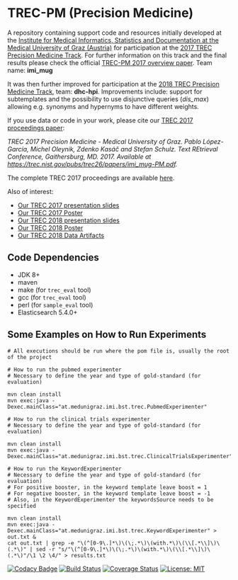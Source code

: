 # TREC-PM (Precision Medicine)

A repository containing support code and resources initially developed at the [Institute for Medical Informatics, Statistics and Documentation at the Medical University of Graz (Austria)](https://www.medunigraz.at/imi/en/) for participation at the [2017 TREC Precision Medicine Track](http://trec-cds.appspot.com/2017.html). For further information on this track and the final results please check the official [TREC-PM 2017 overview paper](https://trec.nist.gov/pubs/trec26/papers/Overview-PM.pdf). Team name: **imi_mug**

It was then further improved for participation at the [2018 TREC Precision Medicine Track](http://trec-cds.appspot.com/2018.html), team: **dhc-hpi**. Improvements include: support for subtemplates and the possibility to use disjunctive queries (_dis\_max_) allowing e.g. synonyms and hypernyms to have different weights.

If you use data or code in your work, please cite our [TREC 2017 proceedings paper](https://trec.nist.gov/pubs/trec26/papers/imi_mug-PM.pdf):

*TREC 2017 Precision Medicine - Medical University of Graz. Pablo López-García, Michel Oleynik, Zdenko Kasáč and Stefan Schulz. Text REtrieval Conference, Gaithersburg, MD. 2017. Available at https://trec.nist.gov/pubs/trec26/papers/imi_mug-PM.pdf.*

The complete TREC 2017 proceedings are available [here](https://trec.nist.gov/pubs/trec26/trec2017.html).

Also of interest:

* [Our TREC 2017 presentation slides](https://github.com/bst-mug/trec2017/blob/master/docs/presentation.pdf)
* [Our TREC 2017 Poster](https://github.com/bst-mug/trec2017/blob/master/docs/poster.pdf)
* [Our TREC 2018 presentation slides](https://github.com/hpi-dhc/trec-pm/blob/master/docs/2018/presentation.pdf)
* [Our TREC 2018 Poster](https://github.com/hpi-dhc/trec-pm/blob/master/docs/2018/poster.pdf)
* [Our TREC 2018 Data Artifacts](https://figshare.com/projects/TREC_PM_2018_Data_hpi-dhc_/56882)

## Code Dependencies

- JDK 8+
- maven
- make (for `trec_eval` tool)
- gcc (for `trec_eval` tool)
- perl (for `sample_eval` tool)
- Elasticsearch 5.4.0+

## Some Examples on How to Run Experiments

```
# All executions should be run where the pom file is, usually the root of the project

# How to run the pubmed experimenter
# Necessary to define the year and type of gold-standard (for evaluation)

mvn clean install
mvn exec:java -Dexec.mainClass="at.medunigraz.imi.bst.trec.PubmedExperimenter"

# How to run the clinical trials experimenter
# Necessary to define the year and type of gold-standard (for evaluation)

mvn clean install
mvn exec:java -Dexec.mainClass="at.medunigraz.imi.bst.trec.ClinicalTrialsExperimenter"

# How to run the KeywordExperimenter
# Necessary to define the year and type of gold-standard (for evaluation)
# For positive booster, in the keyword template leave boost = 1
# For negative booster, in the keyword template leave boost = -1
# Also, in the KeywordExperimenter the keywordsSource needs to be specified

mvn clean install
mvn exec:java -Dexec.mainClass="at.medunigraz.imi.bst.trec.KeywordExperimenter" > out.txt &
cat out.txt | grep -e "\(^[0-9\.]*\)\(\;.*\)\(with.*\)\(\\[.*\\]\)\(.*\)" | sed -r "s/"\(^[0-9\.]*\)\(\;.*\)\(with.*\)\(\\[.*\\]\)\(.*\)"/\1 \2 \4/" > results.txt
```

[![Codacy Badge](https://api.codacy.com/project/badge/Grade/00d52e98173d4629be22a4224a48a223)](https://www.codacy.com/app/michelole/trec-pm)
[![Build Status](https://travis-ci.com/bst-mug/trec-pm.svg?branch=master)](https://travis-ci.com/bst-mug/trec-pm)
[![Coverage Status](https://coveralls.io/repos/github/bst-mug/trec-pm/badge.svg?branch=master)](https://coveralls.io/github/bst-mug/trec-pm?branch=master)
[![License: MIT](https://img.shields.io/badge/License-MIT-yellow.svg)](https://opensource.org/licenses/MIT)
